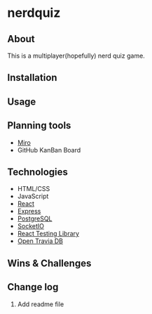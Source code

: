 # nerdquiz

## About
This is a multiplayer(hopefully) nerd quiz game. 

## Installation

## Usage

## Planning tools
* [Miro](https://miro.com/)
* GitHub KanBan Board

## Technologies

* HTML/CSS
* JavaScript
* [React](https://reactjs.org/)
* [Express](https://expressjs.com/)
* [PostgreSQL](https://www.postgresql.org/)
* [SocketIO](https://socket.io/)
* [React Testing Library](https://testing-library.com/)
* [Open Travia DB](https://opentdb.com/)

## Wins & Challenges

## Change log
1. Add readme file
